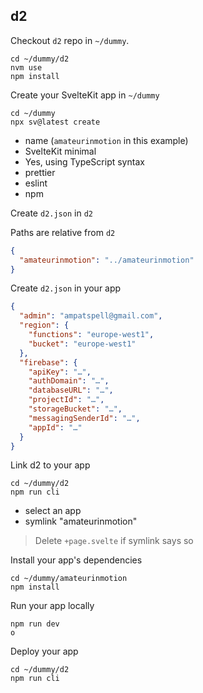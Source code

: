## d2

Checkout `d2` repo in `~/dummy`.

```
cd ~/dummy/d2
nvm use
npm install
```

Create your SvelteKit app in `~/dummy`

```
cd ~/dummy
npx sv@latest create
```

* name (`amateurinmotion` in this example)
* SvelteKit minimal
* Yes, using TypeScript syntax
* prettier
* eslint
* npm

Create `d2.json` in `d2`

Paths are relative from `d2`

``` json
{
  "amateurinmotion": "../amateurinmotion"
}
```

Create `d2.json` in your app

``` json
{
  "admin": "ampatspell@gmail.com",
  "region": {
    "functions": "europe-west1",
    "bucket": "europe-west1"
  },
  "firebase": {
    "apiKey": "…",
    "authDomain": "…",
    "databaseURL": "…",
    "projectId": "…",
    "storageBucket": "…",
    "messagingSenderId": "…",
    "appId": "…"
  }
}
```

Link d2 to your app

```
cd ~/dummy/d2
npm run cli
```

* select an app
* symlink "amateurinmotion"

> Delete `+page.svelte` if symlink says so

Install your app's dependencies

```
cd ~/dummy/amateurinmotion
npm install
```

Run your app locally

```
npm run dev
o
```

Deploy your app

```
cd ~/dummy/d2
npm run cli
```
